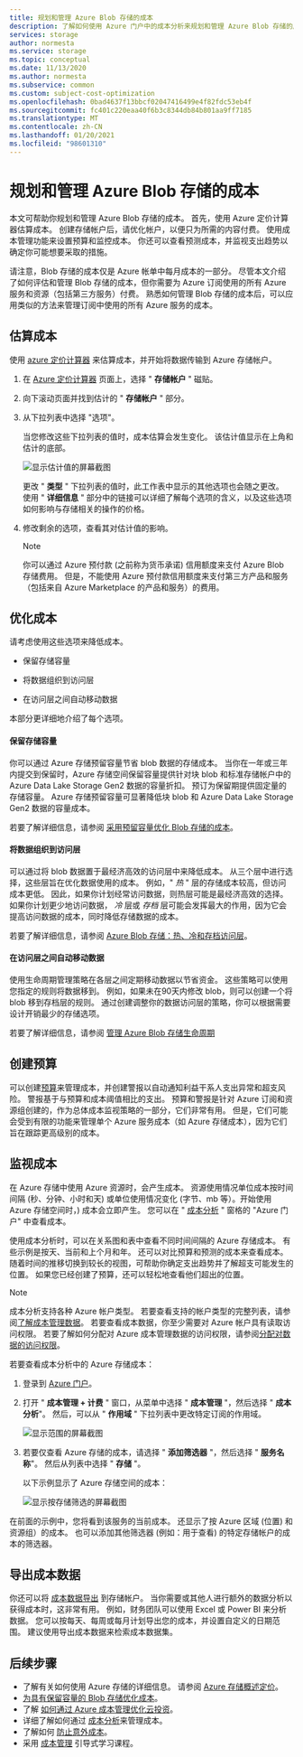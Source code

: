 ```yaml
---
title: 规划和管理 Azure Blob 存储的成本
description: 了解如何使用 Azure 门户中的成本分析来规划和管理 Azure Blob 存储的成本。
services: storage
author: normesta
ms.service: storage
ms.topic: conceptual
ms.date: 11/13/2020
ms.author: normesta
ms.subservice: common
ms.custom: subject-cost-optimization
ms.openlocfilehash: 0bad4637f13bbcf02047416499e4f82fdc53eb4f
ms.sourcegitcommit: fc401c220eaa40f6b3c8344db84b801aa9ff7185
ms.translationtype: MT
ms.contentlocale: zh-CN
ms.lasthandoff: 01/20/2021
ms.locfileid: "98601310"
---
```

# <a name="plan-and-manage-costs-for-azure-blob-storage"></a>规划和管理 Azure Blob 存储的成本

本文可帮助你规划和管理 Azure Blob 存储的成本。 首先，使用 Azure 定价计算器估算成本。 创建存储帐户后，请优化帐户，以便只为所需的内容付费。 使用成本管理功能来设置预算和监控成本。 你还可以查看预测成本，并监视支出趋势以确定你可能想要采取的措施。

请注意，Blob 存储的成本仅是 Azure 帐单中每月成本的一部分。 尽管本文介绍了如何评估和管理 Blob 存储的成本，但你需要为 Azure 订阅使用的所有 Azure 服务和资源（包括第三方服务）付费。 熟悉如何管理 Blob 存储的成本后，可以应用类似的方法来管理订阅中使用的所有 Azure 服务的成本。

## <a name="estimate-costs"></a>估算成本

使用 [azure 定价计算器](https://azure.microsoft.com/pricing/calculator/) 来估算成本，并开始将数据传输到 Azure 存储帐户。

1. 在 [Azure 定价计算器](https://azure.microsoft.com/pricing/calculator/) 页面上，选择 " **存储帐户** " 磁贴。

2. 向下滚动页面并找到估计的 " **存储帐户** " 部分。

3. 从下拉列表中选择 "选项"。 

   当您修改这些下拉列表的值时，成本估算会发生变化。 该估计值显示在上角和估计的底部。

   ![显示估计值的屏幕截图](media/storage-plan-manage-costs/price-calculator-storage-type.png)

   更改 " **类型** " 下拉列表的值时，此工作表中显示的其他选项也会随之更改。 使用 " **详细信息** " 部分中的链接可以详细了解每个选项的含义，以及这些选项如何影响与存储相关的操作的价格。 

4. 修改剩余的选项，查看其对估计值的影响。

   > [!NOTE]
   > 你可以通过 Azure 预付款 (之前称为货币承诺) 信用额度来支付 Azure Blob 存储费用。 但是，不能使用 Azure 预付款信用额度来支付第三方产品和服务（包括来自 Azure Marketplace 的产品和服务）的费用。

## <a name="optimize-costs"></a>优化成本

请考虑使用这些选项来降低成本。 

- 保留存储容量

- 将数据组织到访问层

- 在访问层之间自动移动数据

本部分更详细地介绍了每个选项。 

#### <a name="reserve-storage-capacity"></a>保留存储容量

你可以通过 Azure 存储预留容量节省 blob 数据的存储成本。 当你在一年或三年内提交到保留时，Azure 存储空间保留容量提供针对块 blob 和标准存储帐户中的 Azure Data Lake Storage Gen2 数据的容量折扣。 预订为保留期提供固定量的存储容量。 Azure 存储预留容量可显著降低块 blob 和 Azure Data Lake Storage Gen2 数据的容量成本。 

若要了解详细信息，请参阅 [采用预留容量优化 Blob 存储的成本](../blobs/storage-blob-reserved-capacity.md)。

#### <a name="organize-data-into-access-tiers"></a>将数据组织到访问层

可以通过将 blob 数据置于最经济高效的访问层中来降低成本。 从三个层中进行选择，这些层旨在优化数据使用的成本。 例如，" *热* " 层的存储成本较高，但访问成本更低。 因此，如果你计划经常访问数据，则热层可能是最经济高效的选择。 如果你计划更少地访问数据， *冷* 层或 *存档* 层可能会发挥最大的作用，因为它会提高访问数据的成本，同时降低存储数据的成本。    

若要了解详细信息，请参阅 [Azure Blob 存储：热、冷和存档访问层](../blobs/storage-blob-storage-tiers.md?tabs=azure-portal)。

#### <a name="automatically-move-data-between-access-tiers"></a>在访问层之间自动移动数据

使用生命周期管理策略在各层之间定期移动数据以节省资金。 这些策略可以使用您指定的规则将数据移到。 例如，如果未在90天内修改 blob，则可以创建一个将 blob 移到存档层的规则。 通过创建调整你的数据访问层的策略，你可以根据需要设计开销最少的存储选项。

若要了解详细信息，请参阅 [管理 Azure Blob 存储生命周期](../blobs/storage-lifecycle-management-concepts.md?tabs=azure-portal)

## <a name="create-budgets"></a>创建预算

可以创建[预算](../../cost-management-billing/costs/tutorial-acm-create-budgets.md?WT.mc_id=costmanagementcontent_docsacmhorizontal_-inproduct-learn)来管理成本，并创建警报以自动通知利益干系人支出异常和超支风险。 警报基于与预算和成本阈值相比的支出。 预算和警报是针对 Azure 订阅和资源组创建的，作为总体成本监视策略的一部分，它们非常有用。 但是，它们可能会受到有限的功能来管理单个 Azure 服务成本（如 Azure 存储成本），因为它们旨在跟踪更高级别的成本。

## <a name="monitor-costs"></a>监视成本

在 Azure 存储中使用 Azure 资源时，会产生成本。 资源使用情况单位成本按时间间隔 (秒、分钟、小时和天) 或单位使用情况变化 (字节、mb 等）。开始使用 Azure 存储空间时，) 成本会立即产生。 您可以在 " [成本分析](../../cost-management-billing/costs/quick-acm-cost-analysis.md?WT.mc_id=costmanagementcontent_docsacmhorizontal_-inproduct-learn) " 窗格的 "Azure 门户" 中查看成本。

使用成本分析时，可以在关系图和表中查看不同时间间隔的 Azure 存储成本。 有些示例是按天、当前和上个月和年。 还可以对比预算和预测的成本来查看成本。 随着时间的推移切换到较长的视图，可帮助你确定支出趋势并了解超支可能发生的位置。 如果您已经创建了预算，还可以轻松地查看他们超出的位置。

>[!NOTE]
> 成本分析支持各种 Azure 帐户类型。 若要查看支持的帐户类型的完整列表，请参阅[了解成本管理数据](../../cost-management-billing/costs/understand-cost-mgt-data.md?WT.mc_id=costmanagementcontent_docsacmhorizontal_-inproduct-learn)。 若要查看成本数据，你至少需要对 Azure 帐户具有读取访问权限。 若要了解如何分配对 Azure 成本管理数据的访问权限，请参阅[分配对数据的访问权限](../../cost-management-billing/costs/assign-access-acm-data.md?WT.mc_id=costmanagementcontent_docsacmhorizontal_-inproduct-learn)。

若要查看成本分析中的 Azure 存储成本：

1. 登录到 [Azure 门户](https://portal.azure.com)。

2. 打开 " **成本管理 + 计费** " 窗口，从菜单中选择 " **成本管理** "，然后选择 " **成本分析**"。 然后，可以从 " **作用域** " 下拉列表中更改特定订阅的作用域。

   ![显示范围的屏幕截图](./media/storage-plan-manage-costs/cost-analysis-pane.png)

4. 若要仅查看 Azure 存储的成本，请选择 " **添加筛选器** "，然后选择 " **服务名称**"。 然后从列表中选择 " **存储** "。 

   以下示例显示了 Azure 存储空间的成本：

   ![显示按存储筛选的屏幕截图](./media/storage-plan-manage-costs/cost-analysis-pane-storage.png)

在前面的示例中，您将看到该服务的当前成本。 还显示了按 Azure 区域 (位置) 和资源组）的成本。 也可以添加其他筛选器 (例如：用于查看) 的特定存储帐户的成本的筛选器。

## <a name="export-cost-data"></a>导出成本数据

你还可以将 [成本数据导出](../../cost-management-billing/costs/tutorial-export-acm-data.md?WT.mc_id=costmanagementcontent_docsacmhorizontal_-inproduct-learn) 到存储帐户。 当你需要或其他人进行额外的数据分析以获得成本时，这非常有用。 例如，财务团队可以使用 Excel 或 Power BI 来分析数据。 您可以按每天、每周或每月计划导出您的成本，并设置自定义的日期范围。 建议使用导出成本数据来检索成本数据集。

## <a name="next-steps"></a>后续步骤

- 了解有关如何使用 Azure 存储的详细信息。 请参阅 [Azure 存储概述定价](https://azure.microsoft.com/pricing/details/storage/)。
- [为具有保留容量的 Blob 存储优化成本](../blobs/storage-blob-reserved-capacity.md)。
- 了解 [如何通过 Azure 成本管理优化云投资](../../cost-management-billing/costs/cost-mgt-best-practices.md?WT.mc_id=costmanagementcontent_docsacmhorizontal_-inproduct-learn)。
- 详细了解如何通过 [成本分析](../../cost-management-billing/costs/quick-acm-cost-analysis.md?WT.mc_id=costmanagementcontent_docsacmhorizontal_-inproduct-learn)来管理成本。
- 了解如何 [防止意外成本](../../cost-management-billing/cost-management-billing-overview.md?WT.mc_id=costmanagementcontent_docsacmhorizontal_-inproduct-learn)。
- 采用 [成本管理](/learn/paths/control-spending-manage-bills?WT.mc_id=costmanagementcontent_docsacmhorizontal_-inproduct-learn) 引导式学习课程。
